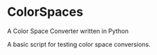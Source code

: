 # ColorSpaces
A Color Space Converter written in Python

A basic script for testing color space conversions.
